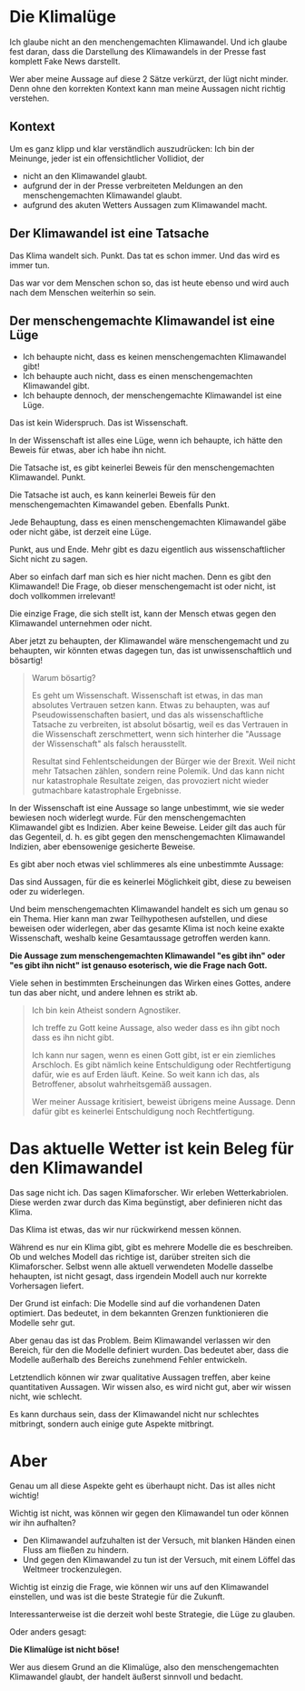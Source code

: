 # Die Klimalüge

Ich glaube nicht an den menchengemachten Klimawandel.
Und ich glaube fest daran, dass die Darstellung des Klimawandels in der Presse fast komplett Fake News darstellt.

Wer aber meine Aussage auf diese 2 Sätze verkürzt, der lügt nicht minder.
Denn ohne den korrekten Kontext kann man meine Aussagen nicht richtig verstehen.

## Kontext

Um es ganz klipp und klar verständlich auszudrücken:  Ich bin der Meinunge, jeder ist ein offensichtlicher Vollidiot, der

- nicht an den Klimawandel glaubt.
- aufgrund der in der Presse verbreiteten Meldungen an den menschengemachten Klimawandel glaubt.
- aufgrund des akuten Wetters Aussagen zum Klimawandel macht.

## Der Klimawandel ist eine Tatsache

Das Klima wandelt sich.  Punkt.  Das tat es schon immer.  Und das wird es immer tun.

Das war vor dem Menschen schon so, das ist heute ebenso und wird auch nach dem Menschen weiterhin so sein.


## Der menschengemachte Klimawandel ist eine Lüge

- Ich behaupte nicht, dass es keinen menschengemachten Klimawandel gibt!
- Ich behaupte auch nicht, dass es einen menschengemachten Klimawandel gibt.
- Ich behaupte dennoch, der menschengemachte Klimawandel ist eine Lüge.

Das ist kein Widerspruch.  Das ist Wissenschaft.

In der Wissenschaft ist alles eine Lüge, wenn ich behaupte, ich hätte den Beweis für etwas, aber ich habe ihn nicht.

Die Tatsache ist, es gibt keinerlei Beweis für den menschengemachten Klimawandel.  Punkt.

Die Tatsache ist auch, es kann keinerlei Beweis für den menschengemachten Kimawandel geben.  Ebenfalls Punkt.

Jede Behauptung, dass es einen menschengemachten Klimawandel gäbe oder nicht gäbe, ist derzeit eine Lüge.

Punkt, aus und Ende.  Mehr gibt es dazu eigentlich aus wissenschaftlicher Sicht nicht zu sagen.

Aber so einfach darf man sich es hier nicht machen.  Denn es gibt den Klimawandel!
Die Frage, ob dieser menschengemacht ist oder nicht, ist doch vollkommen irrelevant!

Die einzige Frage, die sich stellt ist, kann der Mensch etwas gegen den Klimawandel unternehmen oder nicht.

Aber jetzt zu behaupten, der Klimawandel wäre menschengemacht und zu behaupten, wir könnten etwas dagegen tun,
das ist unwissenschaftlich und bösartig!

> Warum bösartig?
>
> Es geht um Wissenschaft.  Wissenschaft ist etwas, in das man absolutes Vertrauen setzen kann.
> Etwas zu behaupten, was auf Pseudowissenschaften basiert, und das als wissenschaftliche Tatsache zu verbreiten,
> ist absolut bösartig, weil es das Vertrauen in die Wissenschaft zerschmettert,
> wenn sich hinterher die "Aussage der Wissenschaft" als falsch herausstellt.
>
> Resultat sind Fehlentscheidungen der Bürger wie der Brexit.
> Weil nicht mehr Tatsachen zählen, sondern reine Polemik.
> Und das kann nicht nur katastrophale Resultate zeigen,
> das provoziert nicht wieder gutmachbare katastrophale Ergebnisse.

In der Wissenschaft ist eine Aussage so lange unbestimmt, wie sie weder bewiesen noch widerlegt wurde.
Für den menschengemachten Klimawandel gibt es Indizien.  Aber keine Beweise.
Leider gilt das auch für das Gegenteil, d. h. es gibt gegen den menschengemachten Klimawandel Indizien,
aber ebensowenige gesicherte Beweise.

Es gibt aber noch etwas viel schlimmeres als eine unbestimmte Aussage:

Das sind Aussagen, für die es keinerlei Möglichkeit gibt, diese zu beweisen oder zu widerlegen.

Und beim menschengemachten Klimawandel handelt es sich um genau so ein Thema.
Hier kann man zwar Teilhypothesen aufstellen, und diese beweisen oder widerlegen,
aber das gesamte Klima ist noch keine exakte Wissenschaft,
weshalb keine Gesamtaussage getroffen werden kann.

**Die Aussage zum menschengemachten Klimawandel "es gibt ihn" oder "es gibt ihn nicht" ist genauso esoterisch, wie die Frage nach Gott.**

Viele sehen in bestimmten Erscheinungen das Wirken eines Gottes, andere tun das aber nicht,
und andere lehnen es strikt ab.

> Ich bin kein Atheist sondern Agnostiker.
>
> Ich treffe zu Gott keine Aussage, also weder dass es ihn gibt noch dass es ihn nicht gibt.
>
> Ich kann nur sagen, wenn es einen Gott gibt, ist er ein ziemliches Arschloch.
> Es gibt nämlich keine Entschuldigung oder Rechtfertigung dafür, wie es auf Erden läuft.
> Keine.  So weit kann ich das, als Betroffener, absolut wahrheitsgemäß aussagen.
>
> Wer meiner Aussage kritisiert, beweist übrigens meine Aussage.
> Denn dafür gibt es keinerlei Entschuldigung noch Rechtfertigung.


# Das aktuelle Wetter ist kein Beleg für den Klimawandel

Das sage nicht ich.  Das sagen Klimaforscher.  Wir erleben Wetterkabriolen.
Diese werden zwar durch das Kima begünstigt, aber definieren nicht das Klima.

Das Klima ist etwas, das wir nur rückwirkend messen können.

Während es nur ein Klima gibt, gibt es mehrere Modelle die es beschreiben.
Ob und welches Modell das richtige ist, darüber streiten sich die Klimaforscher.
Selbst wenn alle aktuell verwendeten Modelle dasselbe hehaupten,
ist nicht gesagt, dass irgendein Modell auch nur korrekte Vorhersagen liefert.

Der Grund ist einfach:  Die Modelle sind auf die vorhandenen Daten optimiert.
Das bedeutet, in dem bekannten Grenzen funktionieren die Modelle sehr gut.

Aber genau das ist das Problem.  Beim Klimawandel verlassen wir den Bereich,
für den die Modelle definiert wurden.  Das bedeutet aber, dass 
die Modelle außerhalb des Bereichs zunehmend Fehler entwickeln.

Letztendlich können wir zwar qualitative Aussagen treffen,
aber keine quantitativen Aussagen.  Wir wissen also, es wird nicht gut,
aber wir wissen nicht, wie schlecht.

Es kann durchaus sein, dass der Klimawandel nicht nur schlechtes mitbringt,
sondern auch einige gute Aspekte mitbringt.

# Aber

Genau um all diese Aspekte geht es überhaupt nicht.  Das ist alles nicht wichtig!

Wichtig ist nicht, was können wir gegen den Klimawandel tun oder können wir ihn aufhalten?

- Den Klimawandel aufzuhalten ist der Versuch, mit blanken Händen einen Fluss am fließen zu hindern.
- Und gegen den Klimawandel zu tun ist der Versuch, mit einem Löffel das Weltmeer trockenzulegen.

Wichtig ist einzig die Frage, wie können wir uns auf den Klimawandel einstellen,
und was ist die beste Strategie für die Zukunft.

Interessanterweise ist die derzeit wohl beste Strategie, die Lüge zu glauben.

Oder anders gesagt:

**Die Klimalüge ist nicht böse!**

Wer aus diesem Grund an die Klimalüge, also den menschengemachten Klimawandel glaubt, der handelt äußerst sinnvoll und bedacht.

